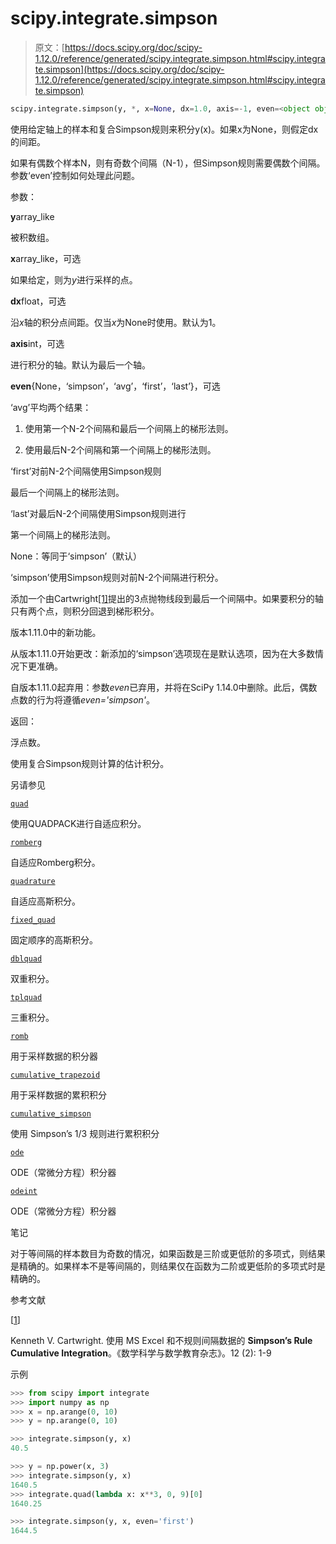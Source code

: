 # scipy.integrate.simpson

> 原文：[https://docs.scipy.org/doc/scipy-1.12.0/reference/generated/scipy.integrate.simpson.html#scipy.integrate.simpson](https://docs.scipy.org/doc/scipy-1.12.0/reference/generated/scipy.integrate.simpson.html#scipy.integrate.simpson)

```py
scipy.integrate.simpson(y, *, x=None, dx=1.0, axis=-1, even=<object object>)
```

使用给定轴上的样本和复合Simpson规则来积分y(x)。如果x为None，则假定dx的间距。

如果有偶数个样本N，则有奇数个间隔（N-1），但Simpson规则需要偶数个间隔。参数‘even’控制如何处理此问题。

参数：

**y**array_like

被积数组。

**x**array_like，可选

如果给定，则为*y*进行采样的点。

**dx**float，可选

沿*x*轴的积分点间距。仅当*x*为None时使用。默认为1。

**axis**int，可选

进行积分的轴。默认为最后一个轴。

**even**{None，‘simpson’，‘avg’，‘first’，‘last’}，可选

‘avg’平均两个结果：

1.  使用第一个N-2个间隔和最后一个间隔上的梯形法则。

1.  使用最后N-2个间隔和第一个间隔上的梯形法则。

‘first’对前N-2个间隔使用Simpson规则

最后一个间隔上的梯形法则。

‘last’对最后N-2个间隔使用Simpson规则进行

第一个间隔上的梯形法则。

None：等同于‘simpson’（默认）

‘simpson’使用Simpson规则对前N-2个间隔进行积分。

添加一个由Cartwright[[1]](#r3e9afb5e472f-1)提出的3点抛物线段到最后一个间隔中。如果要积分的轴只有两个点，则积分回退到梯形积分。

版本1.11.0中的新功能。

从版本1.11.0开始更改：新添加的‘simpson’选项现在是默认选项，因为在大多数情况下更准确。

自版本1.11.0起弃用：参数*even*已弃用，并将在SciPy 1.14.0中删除。此后，偶数点数的行为将遵循*even='simpson'*。

返回：

浮点数。

使用复合Simpson规则计算的估计积分。

另请参见

[`quad`](scipy.integrate.quad.html#scipy.integrate.quad "scipy.integrate.quad")

使用QUADPACK进行自适应积分。

[`romberg`](scipy.integrate.romberg.html#scipy.integrate.romberg "scipy.integrate.romberg")

自适应Romberg积分。

[`quadrature`](scipy.integrate.quadrature.html#scipy.integrate.quadrature "scipy.integrate.quadrature")

自适应高斯积分。

[`fixed_quad`](scipy.integrate.fixed_quad.html#scipy.integrate.fixed_quad "scipy.integrate.fixed_quad")

固定顺序的高斯积分。

[`dblquad`](scipy.integrate.dblquad.html#scipy.integrate.dblquad "scipy.integrate.dblquad")

双重积分。

[`tplquad`](scipy.integrate.tplquad.html#scipy.integrate.tplquad "scipy.integrate.tplquad")

三重积分。

[`romb`](scipy.integrate.romb.html#scipy.integrate.romb "scipy.integrate.romb")

用于采样数据的积分器

[`cumulative_trapezoid`](scipy.integrate.cumulative_trapezoid.html#scipy.integrate.cumulative_trapezoid "scipy.integrate.cumulative_trapezoid")

用于采样数据的累积积分

[`cumulative_simpson`](scipy.integrate.cumulative_simpson.html#scipy.integrate.cumulative_simpson "scipy.integrate.cumulative_simpson")

使用 Simpson’s 1/3 规则进行累积积分

[`ode`](scipy.integrate.ode.html#scipy.integrate.ode "scipy.integrate.ode")

ODE（常微分方程）积分器

[`odeint`](scipy.integrate.odeint.html#scipy.integrate.odeint "scipy.integrate.odeint")

ODE（常微分方程）积分器

笔记

对于等间隔的样本数目为奇数的情况，如果函数是三阶或更低阶的多项式，则结果是精确的。如果样本不是等间隔的，则结果仅在函数为二阶或更低阶的多项式时是精确的。

参考文献

[[1](#id1)]

Kenneth V. Cartwright. 使用 MS Excel 和不规则间隔数据的 **Simpson’s Rule Cumulative Integration**。《数学科学与数学教育杂志》。12 (2): 1-9

示例

```py
>>> from scipy import integrate
>>> import numpy as np
>>> x = np.arange(0, 10)
>>> y = np.arange(0, 10) 
```

```py
>>> integrate.simpson(y, x)
40.5 
```

```py
>>> y = np.power(x, 3)
>>> integrate.simpson(y, x)
1640.5
>>> integrate.quad(lambda x: x**3, 0, 9)[0]
1640.25 
```

```py
>>> integrate.simpson(y, x, even='first')
1644.5 
```
